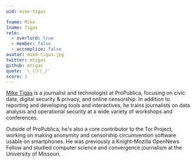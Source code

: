 ```yaml
---
uid: mike-tigas

fname: Mike
lname: Tigas
role:
  - overlord: true
  - member: false
  - accomplice: false
avatar: mike-tigas.jpg
twitter: mtigas
github: mtigas
quote: ¯\_(ツ)_/¯
score: 1
---
```


[Mike Tigas](https://mike.tig.as/) is a journalist and technologist at ProPublica, focusing on civic data, digital security & privacy, and online censorship. In addition to reporting and developing tools and interactives, he trains journalists on data analysis and operational security at a wide variety of workshops and conferences.

Outside of ProPublica, he's also a core contributor to the Tor Project, working on making anonymity and censorship circumvention software usable on smartphones. He was previously a Knight-Mozilla OpenNews Fellow and studied computer science and convergence journalism at the University of Missouri.
